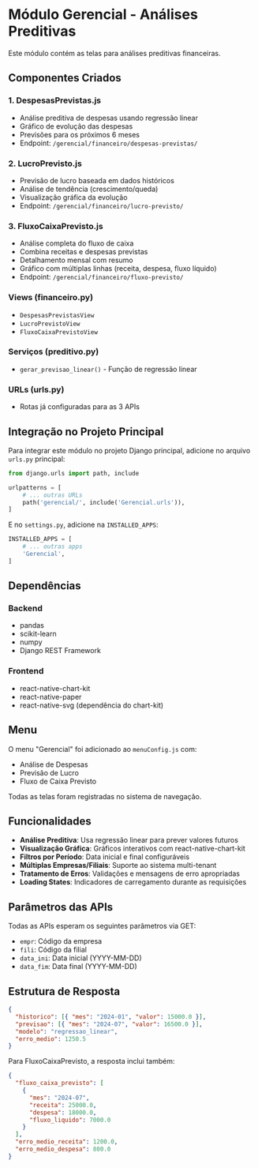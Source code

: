 # Módulo Gerencial - Análises Preditivas

Este módulo contém as telas para análises preditivas financeiras.

## Componentes Criados

### 1. DespesasPrevistas.js

- Análise preditiva de despesas usando regressão linear
- Gráfico de evolução das despesas
- Previsões para os próximos 6 meses
- Endpoint: `/gerencial/financeiro/despesas-previstas/`

### 2. LucroPrevisto.js

- Previsão de lucro baseada em dados históricos
- Análise de tendência (crescimento/queda)
- Visualização gráfica da evolução
- Endpoint: `/gerencial/financeiro/lucro-previsto/`

### 3. FluxoCaixaPrevisto.js

- Análise completa do fluxo de caixa
- Combina receitas e despesas previstas
- Detalhamento mensal com resumo
- Gráfico com múltiplas linhas (receita, despesa, fluxo líquido)
- Endpoint: `/gerencial/financeiro/fluxo-previsto/`

### Views (financeiro.py)

- `DespesasPrevistasView`
- `LucroPrevistoView`
- `FluxoCaixaPrevistoView`

### Serviços (preditivo.py)

- `gerar_previsao_linear()` - Função de regressão linear

### URLs (urls.py)

- Rotas já configuradas para as 3 APIs

## Integração no Projeto Principal

Para integrar este módulo no projeto Django principal, adicione no arquivo `urls.py` principal:

```python
from django.urls import path, include

urlpatterns = [
    # ... outras URLs
    path('gerencial/', include('Gerencial.urls')),
]
```

E no `settings.py`, adicione na `INSTALLED_APPS`:

```python
INSTALLED_APPS = [
    # ... outras apps
    'Gerencial',
]
```

## Dependências

### Backend

- pandas
- scikit-learn
- numpy
- Django REST Framework

### Frontend

- react-native-chart-kit
- react-native-paper
- react-native-svg (dependência do chart-kit)

## Menu

O menu "Gerencial" foi adicionado ao `menuConfig.js` com:

- Análise de Despesas
- Previsão de Lucro
- Fluxo de Caixa Previsto

Todas as telas foram registradas no sistema de navegação.

## Funcionalidades

- **Análise Preditiva**: Usa regressão linear para prever valores futuros
- **Visualização Gráfica**: Gráficos interativos com react-native-chart-kit
- **Filtros por Período**: Data inicial e final configuráveis
- **Múltiplas Empresas/Filiais**: Suporte ao sistema multi-tenant
- **Tratamento de Erros**: Validações e mensagens de erro apropriadas
- **Loading States**: Indicadores de carregamento durante as requisições

## Parâmetros das APIs

Todas as APIs esperam os seguintes parâmetros via GET:

- `empr`: Código da empresa
- `fili`: Código da filial
- `data_ini`: Data inicial (YYYY-MM-DD)
- `data_fim`: Data final (YYYY-MM-DD)

## Estrutura de Resposta

```json
{
  "historico": [{ "mes": "2024-01", "valor": 15000.0 }],
  "previsao": [{ "mes": "2024-07", "valor": 16500.0 }],
  "modelo": "regressao_linear",
  "erro_medio": 1250.5
}
```

Para FluxoCaixaPrevisto, a resposta inclui também:

```json
{
  "fluxo_caixa_previsto": [
    {
      "mes": "2024-07",
      "receita": 25000.0,
      "despesa": 18000.0,
      "fluxo_liquido": 7000.0
    }
  ],
  "erro_medio_receita": 1200.0,
  "erro_medio_despesa": 800.0
}
```
